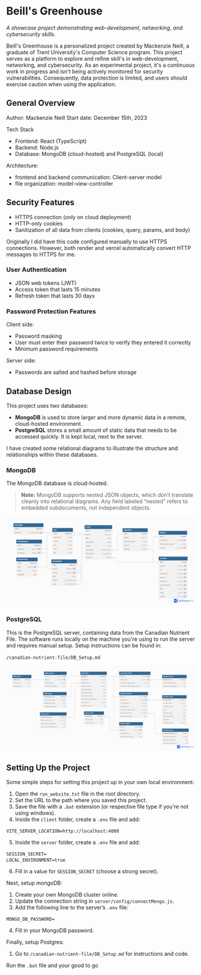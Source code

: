 # Beill's Greenhouse
*A showcase project demonstrating web-development, networking, and cybersecurity skills.*

Beill's Greenhouse is a personalized project created by Mackenzie Neill, a graduate of Trent University's Computer Science program. This project serves as a platform to explore and refine skill's in web-development, networking, and cybersecurity. As an experimental project, it's a continuous work in progress and isn't being actively monitored for security vulnerabilities. Consequently, data protection is limited, and users should exercise caution when using the application.

## General Overview
Author: Mackenzie Neill 
Start date: December 15th, 2023

Tech Stack
   - Frontend: React (TypeScript) 
   - Backend: Node.js
   - Database: MongoDB (cloud-hosted) and PostgreSQL (local)

Architecture:
   - frontend and backend communication: Client-server model
   - file organization: model-view-controller

## Security Features
   - HTTPS connection (only on cloud deployment)
   - HTTP-only cookies
   - Sanitization of all data from clients (cookies, query, params, and body)

Originally I did have this code configured manually to use HTTPS connections. 
However, both render and vercel automatically convert HTTP messages to HTTPS for me.

### User Authentication
   - JSON web tokens (JWT)
   - Access token that lasts 15 minutes
   - Refresh token that lasts 30 days

### Password Protection Features
Client side:
   - Password masking
   - User must enter their password twice to verify they entered it correctly
   - Minimum password requirements

Server side:
   - Passwords are salted and hashed before storage

## Database Design
This project uses two databases:

   - **MongoDB** is used to store larger and more dynamic data in a remote, cloud-hosted environment.
   - **PostgreSQL** stores a small amount of static data that needs to be accessed quickly. It is kept local, next to the server.

I have created some relational diagrams to illustrate the structure and relationships within these databases.

### MongoDB
The MongoDB database is cloud-hosted.

> **Note:** MongoDB supports nested JSON objects, which don’t translate cleanly into relational diagrams. Any field labeled “nested” refers to embedded subdocuments, not independent objects.

![MongoDB Diagram](/readmeImages/relationalDiagramMongoDb.png)

### PostgreSQL
This is the PostgreSQL server, containing data from the Canadian Nutrient File. The software runs locally on the machine you're using to run the server and requires manual setup. Setup instructions can be found in:

`/canadian-nutrient-file/DB_Setup.md`

![PostgreSQL Diagram](/readmeImages/relationalDiagramPostgreSQL.png)

## Setting Up the Project
Some simple steps for setting this project up in your own local environment:
1. Open the `run_website.txt` file in the root directory.
2. Set the URL to the path where you saved this project.
3. Save the file with a `.bat` extension (or respective file type if you're not using windows).
4. Inside the `client` folder, create a `.env` file and add:
```
VITE_SERVER_LOCATION=http://localhost:4000
```
5. Inside the `server` folder, create a `.env` file and add:
```
SESSION_SECRET=
LOCAL_ENVIRONMENT=true
```
6. Fill in a value for `SESSION_SECRET` (choose a strong secret).

Next, setup mongoDB:
1. Create your own MongoDB cluster online.
2. Update the connection string in `server/config/connectMongo.js`.
3. Add the following line to the server’s `.env` file:
```
MONGO_DB_PASSWORD=
```
4. Fill in your MongoDB password.

Finally, setup Postgres:
1. Go to `/canadian-nutrient-file/DB_Setup.md` for instructions and code.

Run the `.bat` file and your good to go